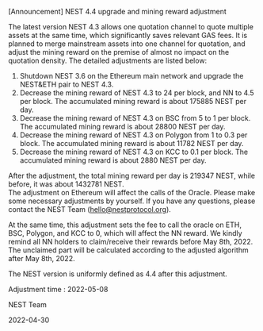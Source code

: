 [Announcement] NEST 4.4 upgrade and mining reward adjustment


The latest version NEST 4.3 allows one quotation channel to quote multiple assets at the same time, which significantly saves relevant GAS fees. It is planned to merge mainstream assets into one channel for quotation, and adjust the mining reward on the premise of almost no impact on the quotation density. The detailed adjustments are listed below:  

1. Shutdown NEST 3.6 on the Ethereum main network and upgrade the NEST&ETH pair to NEST 4.3.  
2. Decrease the mining reward of NEST 4.3 to 24 per block, and NN to 4.5 per block. The accumulated mining reward is about 175885 NEST per day.
3. Decrease the mining reward of NEST 4.3 on BSC from 5 to 1 per block. The accumulated mining reward is about 28800 NEST per day.
4. Decrease the mining reward of NEST 4.3 on Polygon from 1 to 0.3 per block. The accumulated mining reward is about 11782 NEST per day.
5. Decrease the mining reward of NEST 4.3 on KCC to 0.1 per block. The accumulated mining reward is about 2880 NEST per day. 
 
After the adjustment, the total mining reward per day is 219347 NEST, while before, it was about 1432781 NEST.  
The adjustment on Ethereum will affect the calls of the Oracle. Please make some necessary adjustments by yourself. If you have any questions, please contact the NEST Team (hello@nestprotocol.org).  

At the same time, this adjustment sets the fee to call the oracle on ETH, BSC, Polygon, and KCC to 0, which will affect the NN reward. We kindly remind all NN holders to claim/receive their rewards before May 8th, 2022. The unclaimed part will be calculated according to the adjusted algorithm after May 8th, 2022.

The NEST version is uniformly defined as 4.4 after this adjustment.

Adjustment time : 2022-05-08  

NEST Team

2022-04-30
